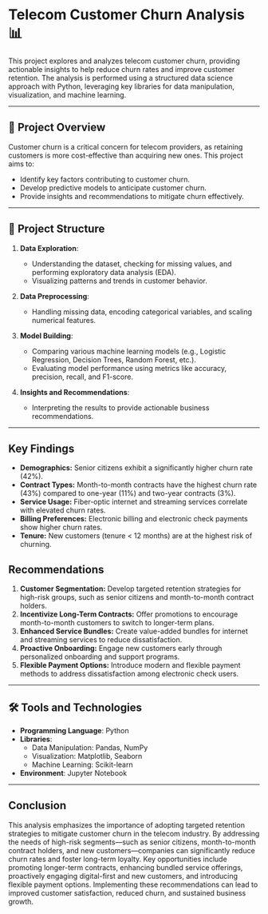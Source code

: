 # Telecom Customer Churn Analysis 📊

This project explores and analyzes telecom customer churn, providing actionable insights to help reduce churn rates and improve customer retention. The analysis is performed using a structured data science approach with Python, leveraging key libraries for data manipulation, visualization, and machine learning.

---

## 🚀 Project Overview

Customer churn is a critical concern for telecom providers, as retaining customers is more cost-effective than acquiring new ones. This project aims to:

- Identify key factors contributing to customer churn.
- Develop predictive models to anticipate customer churn.
- Provide insights and recommendations to mitigate churn effectively.

---

## 📂 Project Structure

1. **Data Exploration**:
   - Understanding the dataset, checking for missing values, and performing exploratory data analysis (EDA).
   - Visualizing patterns and trends in customer behavior.

2. **Data Preprocessing**:
   - Handling missing data, encoding categorical variables, and scaling numerical features.

3. **Model Building**:
   - Comparing various machine learning models (e.g., Logistic Regression, Decision Trees, Random Forest, etc.).
   - Evaluating model performance using metrics like accuracy, precision, recall, and F1-score.

4. **Insights and Recommendations**:
   - Interpreting the results to provide actionable business recommendations.

---

## Key Findings
- **Demographics:** Senior citizens exhibit a significantly higher churn rate (42%).
- **Contract Types:** Month-to-month contracts have the highest churn rate (43%) compared to one-year (11%) and two-year contracts (3%).
- **Service Usage:** Fiber-optic internet and streaming services correlate with elevated churn rates.
- **Billing Preferences:** Electronic billing and electronic check payments show higher churn rates.
- **Tenure:** New customers (tenure < 12 months) are at the highest risk of churning.

## Recommendations
1. **Customer Segmentation:** Develop targeted retention strategies for high-risk groups, such as senior citizens and month-to-month contract holders.
2. **Incentivize Long-Term Contracts:** Offer promotions to encourage month-to-month customers to switch to longer-term plans.
3. **Enhanced Service Bundles:** Create value-added bundles for internet and streaming services to reduce dissatisfaction.
4. **Proactive Onboarding:** Engage new customers early through personalized onboarding and support programs.
5. **Flexible Payment Options:** Introduce modern and flexible payment methods to address dissatisfaction among electronic check users.

---

## 🛠️ Tools and Technologies

- **Programming Language**: Python
- **Libraries**: 
  - Data Manipulation: Pandas, NumPy
  - Visualization: Matplotlib, Seaborn
  - Machine Learning: Scikit-learn
- **Environment**: Jupyter Notebook

---

## Conclusion
This analysis emphasizes the importance of adopting targeted retention strategies to mitigate customer churn in the telecom industry. By addressing the needs of high-risk segments—such as senior citizens, month-to-month contract holders, and new customers—companies can significantly reduce churn rates and foster long-term loyalty.
Key opportunities include promoting longer-term contracts, enhancing bundled service offerings, proactively engaging digital-first and new customers, and introducing flexible payment options. Implementing these recommendations can lead to improved customer satisfaction, reduced churn, and sustained business growth.
